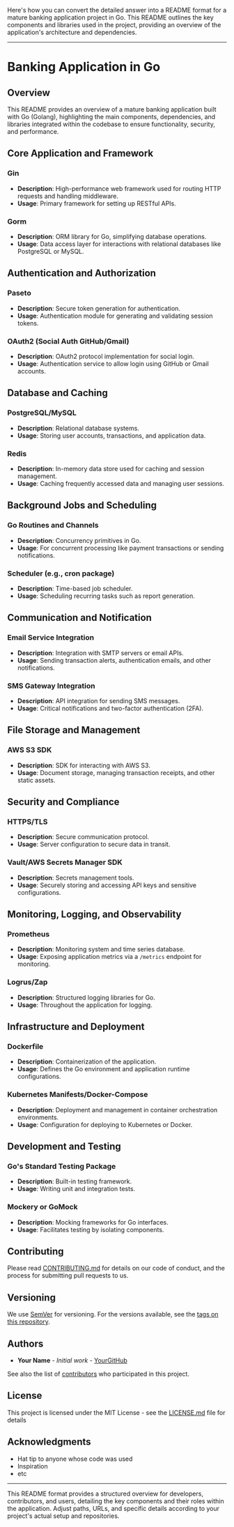 Here's how you can convert the detailed answer into a README format for a mature banking application project in Go. This README outlines the key components and libraries used in the project, providing an overview of the application's architecture and dependencies.

---

# Banking Application in Go

## Overview

This README provides an overview of a mature banking application built with Go (Golang), highlighting the main components, dependencies, and libraries integrated within the codebase to ensure functionality, security, and performance.

## Core Application and Framework

### Gin
- **Description**: High-performance web framework used for routing HTTP requests and handling middleware.
- **Usage**: Primary framework for setting up RESTful APIs.

### Gorm
- **Description**: ORM library for Go, simplifying database operations.
- **Usage**: Data access layer for interactions with relational databases like PostgreSQL or MySQL.

## Authentication and Authorization

### Paseto
- **Description**: Secure token generation for authentication.
- **Usage**: Authentication module for generating and validating session tokens.

### OAuth2 (Social Auth GitHub/Gmail)
- **Description**: OAuth2 protocol implementation for social login.
- **Usage**: Authentication service to allow login using GitHub or Gmail accounts.

## Database and Caching

### PostgreSQL/MySQL
- **Description**: Relational database systems.
- **Usage**: Storing user accounts, transactions, and application data.

### Redis
- **Description**: In-memory data store used for caching and session management.
- **Usage**: Caching frequently accessed data and managing user sessions.

## Background Jobs and Scheduling

### Go Routines and Channels
- **Description**: Concurrency primitives in Go.
- **Usage**: For concurrent processing like payment transactions or sending notifications.

### Scheduler (e.g., cron package)
- **Description**: Time-based job scheduler.
- **Usage**: Scheduling recurring tasks such as report generation.

## Communication and Notification

### Email Service Integration
- **Description**: Integration with SMTP servers or email APIs.
- **Usage**: Sending transaction alerts, authentication emails, and other notifications.

### SMS Gateway Integration
- **Description**: API integration for sending SMS messages.
- **Usage**: Critical notifications and two-factor authentication (2FA).

## File Storage and Management

### AWS S3 SDK
- **Description**: SDK for interacting with AWS S3.
- **Usage**: Document storage, managing transaction receipts, and other static assets.

## Security and Compliance

### HTTPS/TLS
- **Description**: Secure communication protocol.
- **Usage**: Server configuration to secure data in transit.

### Vault/AWS Secrets Manager SDK
- **Description**: Secrets management tools.
- **Usage**: Securely storing and accessing API keys and sensitive configurations.

## Monitoring, Logging, and Observability

### Prometheus
- **Description**: Monitoring system and time series database.
- **Usage**: Exposing application metrics via a `/metrics` endpoint for monitoring.

### Logrus/Zap
- **Description**: Structured logging libraries for Go.
- **Usage**: Throughout the application for logging.

## Infrastructure and Deployment

### Dockerfile
- **Description**: Containerization of the application.
- **Usage**: Defines the Go environment and application runtime configurations.

### Kubernetes Manifests/Docker-Compose
- **Description**: Deployment and management in container orchestration environments.
- **Usage**: Configuration for deploying to Kubernetes or Docker.

## Development and Testing

### Go's Standard Testing Package
- **Description**: Built-in testing framework.
- **Usage**: Writing unit and integration tests.

### Mockery or GoMock
- **Description**: Mocking frameworks for Go interfaces.
- **Usage**: Facilitates testing by isolating components.

## Contributing

Please read [CONTRIBUTING.md](CONTRIBUTING.md) for details on our code of conduct, and the process for submitting pull requests to us.

## Versioning

We use [SemVer](http://semver.org/) for versioning. For the versions available, see the [tags on this repository](https://github.com/yourgithub/repo/tags).

## Authors

- **Your Name** - *Initial work* - [YourGitHub](https://github.com/YourGitHub)

See also the list of [contributors](https://github.com/yourgithub/repo/contributors) who participated in this project.

## License

This project is licensed under the MIT License - see the [LICENSE.md](LICENSE.md) file for details

## Acknowledgments

- Hat tip to anyone whose code was used
- Inspiration
- etc

---

This README format provides a structured overview for developers, contributors, and users, detailing the key components and their roles within the application. Adjust paths, URLs, and specific details according to your project's actual setup and repositories.